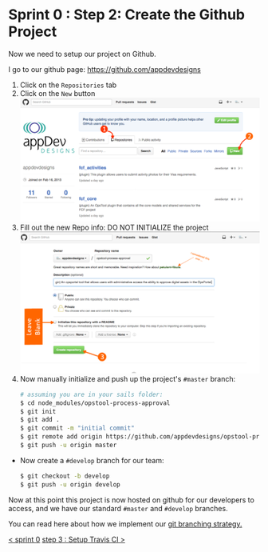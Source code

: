 # Sprint 0 : Step 2: Create the Github Project
Now we need to setup our project on Github.

I go to our github page:  https://github.com/appdevdesigns

1. Click on the `Repositories` tab
2. Click on the `New` button
   ![GitHub Repo](images/tutorial-sprint0-gitHubRepos.png "new Repo")
3. Fill out the new Repo info: DO NOT INITIALIZE the project
   ![GitHub Entry](images/tutorial-sprint0-gitHubEntry.png "Filled out form")
4. Now manually initialize and push up the project's `#master` branch:
   ```sh
   # assuming you are in your sails folder:
   $ cd node_modules/opstool-process-approval
   $ git init
   $ git add .
   $ git commit -m "initial commit"
   $ git remote add origin https://github.com/appdevdesigns/opstool-process-approval.git
   $ git push -u origin master
   ```

+ Now create a `#develop` branch for our team:
   ```sh
   $ git checkout -b develop
   $ git push -u origin develop
   ```

Now at this point this project is now hosted on github for our developers to access, and we have our standard `#master` and `#develop` branches.

You can read here about how we implement our [git branching strategy.](http://nvie.com/posts/a-successful-git-branching-model/)


[< sprint 0](tutorial_sprint0.md)
[step 3 : Setup Travis CI >](tutorial_sprint0_03_setupTravisCI.md) 
